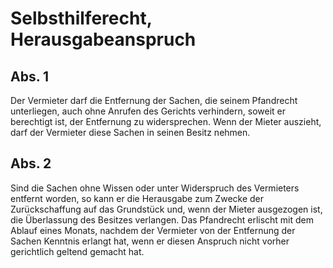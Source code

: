 # Selbsthilferecht, Herausgabeanspruch



## Abs. 1

 Der Vermieter darf die Entfernung der Sachen, die seinem Pfandrecht unterliegen, auch ohne Anrufen des Gerichts verhindern, soweit er berechtigt ist, der Entfernung zu widersprechen. Wenn der Mieter auszieht, darf der Vermieter diese Sachen in seinen Besitz nehmen.

## Abs. 2

 Sind die Sachen ohne Wissen oder unter Widerspruch des Vermieters entfernt worden, so kann er die Herausgabe zum Zwecke der Zurückschaffung auf das Grundstück und, wenn der Mieter ausgezogen ist, die Überlassung des Besitzes verlangen. Das Pfandrecht erlischt mit dem Ablauf eines Monats, nachdem der Vermieter von der Entfernung der Sachen Kenntnis erlangt hat, wenn er diesen Anspruch nicht vorher gerichtlich geltend gemacht hat. 

